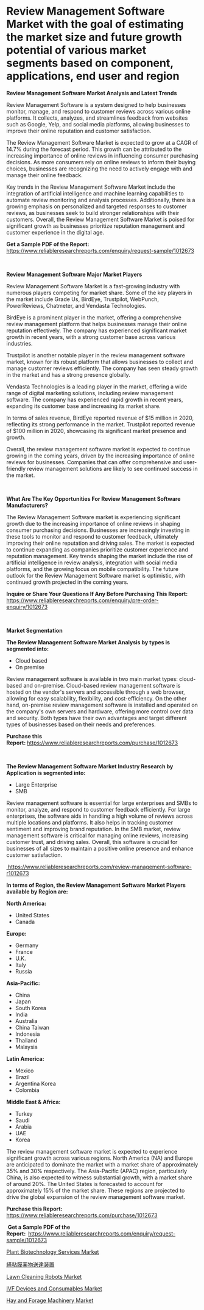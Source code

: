 <p><h1>Review Management Software Market with the goal of estimating the market size and future growth potential of various market segments based on component, applications, end user and region</h1></p><p><strong>Review Management Software Market Analysis and Latest Trends</strong></p>
<p><p>Review Management Software is a system designed to help businesses monitor, manage, and respond to customer reviews across various online platforms. It collects, analyzes, and streamlines feedback from websites such as Google, Yelp, and social media platforms, allowing businesses to improve their online reputation and customer satisfaction.</p><p>The Review Management Software Market is expected to grow at a CAGR of 14.7% during the forecast period. This growth can be attributed to the increasing importance of online reviews in influencing consumer purchasing decisions. As more consumers rely on online reviews to inform their buying choices, businesses are recognizing the need to actively engage with and manage their online feedback.</p><p>Key trends in the Review Management Software Market include the integration of artificial intelligence and machine learning capabilities to automate review monitoring and analysis processes. Additionally, there is a growing emphasis on personalized and targeted responses to customer reviews, as businesses seek to build stronger relationships with their customers. Overall, the Review Management Software Market is poised for significant growth as businesses prioritize reputation management and customer experience in the digital age.</p></p>
<p><strong>Get a Sample PDF of the Report:&nbsp;</strong> <a href="https://www.reliableresearchreports.com/enquiry/request-sample/1012673">https://www.reliableresearchreports.com/enquiry/request-sample/1012673</a></p>
<p>&nbsp;</p>
<p><strong>Review Management Software Major Market Players</strong></p>
<p><p>Review Management Software Market is a fast-growing industry with numerous players competing for market share. Some of the key players in the market include Grade Us, BirdEye, Trustpilot, WebPunch, PowerReviews, Chatmeter, and Vendasta Technologies. </p><p>BirdEye is a prominent player in the market, offering a comprehensive review management platform that helps businesses manage their online reputation effectively. The company has experienced significant market growth in recent years, with a strong customer base across various industries.</p><p>Trustpilot is another notable player in the review management software market, known for its robust platform that allows businesses to collect and manage customer reviews efficiently. The company has seen steady growth in the market and has a strong presence globally.</p><p>Vendasta Technologies is a leading player in the market, offering a wide range of digital marketing solutions, including review management software. The company has experienced rapid growth in recent years, expanding its customer base and increasing its market share.</p><p>In terms of sales revenue, BirdEye reported revenue of $15 million in 2020, reflecting its strong performance in the market. Trustpilot reported revenue of $100 million in 2020, showcasing its significant market presence and growth.</p><p>Overall, the review management software market is expected to continue growing in the coming years, driven by the increasing importance of online reviews for businesses. Companies that can offer comprehensive and user-friendly review management solutions are likely to see continued success in the market.</p></p>
<p>&nbsp;</p>
<p><strong>What Are The Key Opportunities For Review Management Software Manufacturers?</strong></p>
<p><p>The Review Management Software market is experiencing significant growth due to the increasing importance of online reviews in shaping consumer purchasing decisions. Businesses are increasingly investing in these tools to monitor and respond to customer feedback, ultimately improving their online reputation and driving sales. The market is expected to continue expanding as companies prioritize customer experience and reputation management. Key trends shaping the market include the rise of artificial intelligence in review analysis, integration with social media platforms, and the growing focus on mobile compatibility. The future outlook for the Review Management Software market is optimistic, with continued growth projected in the coming years.</p></p>
<p><strong>Inquire or Share Your Questions If Any Before Purchasing This Report:</strong> <a href="https://www.reliableresearchreports.com/enquiry/pre-order-enquiry/1012673">https://www.reliableresearchreports.com/enquiry/pre-order-enquiry/1012673</a></p>
<p>&nbsp;</p>
<p><strong>Market Segmentation</strong></p>
<p><strong>The Review Management Software Market Analysis by types is segmented into:</strong></p>
<p><ul><li>Cloud based</li><li>On premise</li></ul></p>
<p><p>Review management software is available in two main market types: cloud-based and on-premise. Cloud-based review management software is hosted on the vendor's servers and accessible through a web browser, allowing for easy scalability, flexibility, and cost-efficiency. On the other hand, on-premise review management software is installed and operated on the company's own servers and hardware, offering more control over data and security. Both types have their own advantages and target different types of businesses based on their needs and preferences.</p></p>
<p><strong>Purchase this Report:&nbsp;</strong><a href="https://www.reliableresearchreports.com/purchase/1012673">https://www.reliableresearchreports.com/purchase/1012673</a></p>
<p>&nbsp;</p>
<p><strong>The Review Management Software Market Industry Research by Application is segmented into:</strong></p>
<p><ul><li>Large Enterprise</li><li>SMB</li></ul></p>
<p><p>Review management software is essential for large enterprises and SMBs to monitor, analyze, and respond to customer feedback efficiently. For large enterprises, the software aids in handling a high volume of reviews across multiple locations and platforms. It also helps in tracking customer sentiment and improving brand reputation. In the SMB market, review management software is critical for managing online reviews, increasing customer trust, and driving sales. Overall, this software is crucial for businesses of all sizes to maintain a positive online presence and enhance customer satisfaction.</p></p>
<p><a href="https://www.reliableresearchreports.com/review-management-software-r1012673">&nbsp;https://www.reliableresearchreports.com/review-management-software-r1012673</a></p>
<p><strong>In terms of Region, the Review Management Software Market Players available by Region are:</strong></p>
<p>
    <p> <strong> North America: </strong>
        <ul>
            <li>United States</li>
            <li>Canada</li>
        </ul>
        </p> 
    <p> <strong> Europe: </strong>
        <ul>
            <li>Germany</li>
            <li>France</li>
            <li>U.K.</li>
            <li>Italy</li>
            <li>Russia</li>
        </ul>
        </p> 
    <p> <strong> Asia-Pacific: </strong>
        <ul>
            <li>China</li>
            <li>Japan</li>
            <li>South Korea</li>
            <li>India</li>
            <li>Australia</li>
            <li>China Taiwan</li>
            <li>Indonesia</li>
            <li>Thailand</li>
            <li>Malaysia</li>
        </ul>
        </p> 
    <p> <strong> Latin America: </strong>
        <ul>
            <li>Mexico</li>
            <li>Brazil</li>
            <li>Argentina Korea</li>
            <li>Colombia</li>
        </ul>
        </p> 
    <p> <strong> Middle East & Africa: </strong>
        <ul>
            <li>Turkey</li>
            <li>Saudi</li>
            <li>Arabia</li>
            <li>UAE</li>
            <li>Korea</li>
        </ul>
    </p>
    </p>
<p><p>The review management software market is expected to experience significant growth across various regions. North America (NA) and Europe are anticipated to dominate the market with a market share of approximately 35% and 30% respectively. The Asia-Pacific (APAC) region, particularly China, is also expected to witness substantial growth, with a market share of around 20%. The United States is forecasted to account for approximately 15% of the market share. These regions are projected to drive the global expansion of the review management software market.</p></p>
<p><strong>Purchase this Report: </strong><a href="https://www.reliableresearchreports.com/purchase/1012673">https://www.reliableresearchreports.com/purchase/1012673</a></p>
<p>&nbsp;<strong>Get a Sample PDF of the Report:&nbsp;&nbsp;</strong><a href="https://www.reliableresearchreports.com/enquiry/request-sample/1012673">https://www.reliableresearchreports.com/enquiry/request-sample/1012673</a></p>
<p><strong></strong></p>
<p><p><a href="https://github.com/cecuraprangm/Market-Research-Report-List-3/blob/main/plant-biotechnology-services-market.md">Plant Biotechnology Services Market</a></p><p><a href="https://github.com/mohamedbakry57/Market-Research-Report-List-4/blob/main/4254207171598.md">経粘膜薬物送達装置</a></p><p><a href="https://www.linkedin.com/pulse/global-lawn-cleaning-robots-market-status-2024-2031-forecast-vnzjf?trackingId=6FI0yLIQdFX5gMSFPDVq%2Bg%3D%3D">Lawn Cleaning Robots Market</a></p><p><a href="https://github.com/ChiragRP21/Market-Research-Report-List-5/blob/main/ivf-devices-and-consumables-market.md">IVF Devices and Consumables Market</a></p><p><a href="https://www.linkedin.com/pulse/global-hay-forage-machinery-market-product-type-application-nbclf?trackingId=bvhkaUbh6rrXBUG7C8w83Q%3D%3D">Hay and Forage Machinery Market</a></p></p>